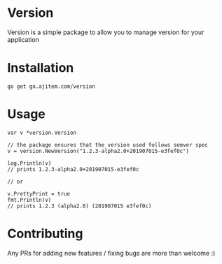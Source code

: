 # Version

Version is a simple package to allow you to manage version for your application

# Installation

``` 
go get go.ajitem.com/version
```

# Usage

```
var v *version.Version

// the package ensures that the version used follows semver spec
v = version.NewVersion("1.2.3-alpha2.0+201907015-e3fef0c")

log.Println(v)
// prints 1.2.3-alpha2.0+201907015-e3fef0c

// or 

v.PrettyPrint = true
fmt.Println(v)
// prints 1.2.3 (alpha2.0) (201907015 e3fef0c)
```

# Contributing

Any PRs for adding new features / fixing bugs are more than welcome :)